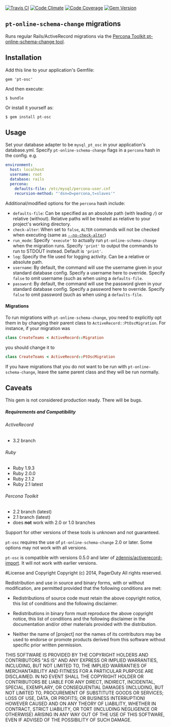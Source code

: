 [![Travis CI](https://travis-ci.org/steverice/pt-osc.svg)](https://travis-ci.org/steverice/pt-osc)
[![Code Climate](https://codeclimate.com/github/steverice/pt-osc.png)](https://codeclimate.com/github/steverice/pt-osc)
[![Code Coverage](https://codeclimate.com/github/steverice/pt-osc/coverage.png)](https://codeclimate.com/github/steverice/pt-osc)
[![Gem Version](https://badge.fury.io/rb/pt-osc.svg)](http://badge.fury.io/rb/pt-osc)

## `pt-online-schema-change` migrations

Runs regular Rails/ActiveRecord migrations via the [Percona Toolkit pt-online-schema-change tool](http://www.percona.com/doc/percona-toolkit/2.1/pt-online-schema-change.html).

## Installation

Add this line to your application's Gemfile:

    gem 'pt-osc'

And then execute:

    $ bundle

Or install it yourself as:

    $ gem install pt-osc

## Usage

Set your database adapter to be `mysql_pt_osc` in your application's database.yml.
Specify `pt-online-schema-change` flags in a `percona` hash in the config.
e.g.
```yaml
environment:
  host: localhost
  username: root
  database: rails
  percona:
    defaults-file: /etc/mysql/percona-user.cnf
    recursion-method: "'dsn=D=percona,t=slaves'"
```

Additional/modified options for the `percona` hash include:
  - `defaults-file`: Can be specified as an absolute path (with leading `/`) or relative (without). Relative paths will be treated as relative to your project's working directory.
  - `check-alter`: When set to `false`, `ALTER` commands will not be checked when executing (same as [`--no-check-alter`](http://www.percona.com/doc/percona-toolkit/2.1/pt-online-schema-change.html#cmdoption-pt-online-schema-change--%5Bno%5Dcheck-alter))
  - `run_mode`: Specify `'execute'` to actually run `pt-online-schema-change` when the migration runs. Specify `'print'` to output the commands to run to STDOUT instead. Default is `'print'`.
  - `log`: Specify the file used for logging activity. Can be a relative or absolute path.
  - `username`: By default, the command will use the username given in your standard database config. Specify a username here to override. Specify `false` to omit username (such as when using a `defaults-file`.
  - `password`: By default, the command will use the password given in your standard database config. Specify a password here to override. Specify `false` to omit password (such as when using a `defaults-file`.

#### Migrations

To run migrations with `pt-online-schema-change`, you need to explicitly opt them in by changing their parent class to `ActiveRecord::PtOscMigration`. For instance, if your migration was
```ruby
class CreateTeams < ActiveRecord::Migration
```
you should change it to
```ruby
class CreateTeams < ActiveRecord::PtOscMigration
```
If you have migrations that you do not want to be run with `pt-online-schema-change`, leave the same parent class and they will be run normally.

## Caveats

This gem is not considered production ready. There will be bugs.

##### Requirements and Compatibility

###### ActiveRecord
- 3.2 branch

###### Ruby
- Ruby 1.9.3
- Ruby 2.0.0
- Ruby 2.1.2
- Ruby 2.1 latest

###### Percona Toolkit
- 2.2 branch (latest)
- 2.1 branch (latest)
- does **not** work with 2.0 or 1.0 branches

Support for other versions of these tools is unknown and not guaranteed.

`pt-osc` requires the use of `pt-online-schema-change` 2.0 or later. Some options may not work with all versions.

`pt-osc` is compatible with versions 0.5.0 and later of [zdennis/activerecord-import](https://github.com/zdennis/activerecord-import). It will not work with earlier versions.

#License and Copyright
Copyright (c) 2014, PagerDuty
All rights reserved.

Redistribution and use in source and binary forms, with or without modification, are permitted provided that the following conditions are met:

* Redistributions of source code must retain the above copyright notice, this list of conditions and the following disclaimer.

* Redistributions in binary form must reproduce the above copyright notice, this list of conditions and the following disclaimer in the documentation and/or other materials provided with the distribution.

* Neither the name of [project] nor the names of its contributors may be used to endorse or promote products derived from this software without specific prior written permission.

THIS SOFTWARE IS PROVIDED BY THE COPYRIGHT HOLDERS AND CONTRIBUTORS "AS IS" AND ANY EXPRESS OR IMPLIED WARRANTIES, INCLUDING, BUT NOT LIMITED TO, THE IMPLIED WARRANTIES OF MERCHANTABILITY AND FITNESS FOR A PARTICULAR PURPOSE ARE DISCLAIMED. IN NO EVENT SHALL THE COPYRIGHT HOLDER OR CONTRIBUTORS BE LIABLE FOR ANY DIRECT, INDIRECT, INCIDENTAL, SPECIAL, EXEMPLARY, OR CONSEQUENTIAL DAMAGES (INCLUDING, BUT NOT LIMITED TO, PROCUREMENT OF SUBSTITUTE GOODS OR SERVICES; LOSS OF USE, DATA, OR PROFITS; OR BUSINESS INTERRUPTION) HOWEVER CAUSED AND ON ANY THEORY OF LIABILITY, WHETHER IN CONTRACT, STRICT LIABILITY, OR TORT (INCLUDING NEGLIGENCE OR OTHERWISE) ARISING IN ANY WAY OUT OF THE USE OF THIS SOFTWARE, EVEN IF ADVISED OF THE POSSIBILITY OF SUCH DAMAGE.
